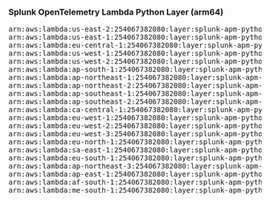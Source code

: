 <h3>Splunk OpenTelemetry Lambda Python Layer (arm64)</h3>

<pre>
arn:aws:lambda:us-east-2:254067382080:layer:splunk-apm-python-arm:10
arn:aws:lambda:us-east-1:254067382080:layer:splunk-apm-python-arm:10
arn:aws:lambda:eu-central-1:254067382080:layer:splunk-apm-python-arm:10
arn:aws:lambda:us-west-1:254067382080:layer:splunk-apm-python-arm:10
arn:aws:lambda:us-west-2:254067382080:layer:splunk-apm-python-arm:10
arn:aws:lambda:ap-south-1:254067382080:layer:splunk-apm-python-arm:10
arn:aws:lambda:ap-northeast-1:254067382080:layer:splunk-apm-python-arm:10
arn:aws:lambda:ap-northeast-2:254067382080:layer:splunk-apm-python-arm:10
arn:aws:lambda:ap-southeast-1:254067382080:layer:splunk-apm-python-arm:10
arn:aws:lambda:ap-southeast-2:254067382080:layer:splunk-apm-python-arm:10
arn:aws:lambda:ca-central-1:254067382080:layer:splunk-apm-python-arm:10
arn:aws:lambda:eu-west-1:254067382080:layer:splunk-apm-python-arm:10
arn:aws:lambda:eu-west-2:254067382080:layer:splunk-apm-python-arm:10
arn:aws:lambda:eu-west-3:254067382080:layer:splunk-apm-python-arm:10
arn:aws:lambda:eu-north-1:254067382080:layer:splunk-apm-python-arm:10
arn:aws:lambda:sa-east-1:254067382080:layer:splunk-apm-python-arm:10
arn:aws:lambda:eu-south-1:254067382080:layer:splunk-apm-python-arm:10
arn:aws:lambda:ap-northeast-3:254067382080:layer:splunk-apm-python-arm:10
arn:aws:lambda:ap-east-1:254067382080:layer:splunk-apm-python-arm:10
arn:aws:lambda:af-south-1:254067382080:layer:splunk-apm-python-arm:10
arn:aws:lambda:me-south-1:254067382080:layer:splunk-apm-python-arm:10
</pre>
